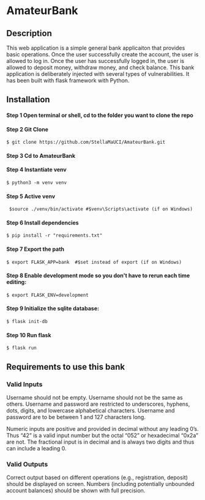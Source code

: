 # AmateurBank
## Description
This web application is a simple general bank applicaiton that provides basic operations. 
Once the user successfully create the account, the user is allowed to log in.
Once the user has successfully logged in, the user is allowed to deposit money, withdraw money, and check balance. 
This bank application is deliberately injected with several types of vulnerabilities.
It has been built with flask framework with Python.

## Installation
#### Step 1 Open terminal or shell, cd to the folder you want to clone the repo 

#### Step 2 Git Clone
```$ git clone https://github.com/StellaMaUCI/AmateurBank.git ```
#### Step 3 Cd to AmateurBank
#### Step 4 Instantiate venv
```$ python3 -m venv venv```
#### Step 5 Active venv 
``` $source ./venv/bin/activate #$venv\Scripts\activate (if on Windows)```
#### Step 6 Install dependencies
```$ pip install -r "requirements.txt"```
#### Step 7 Export the path
```$ export FLASK_APP=bank  #$set instead of export (if on Windows)```
#### Step 8 Enable development mode so you don't have to rerun each time editing:
```$ export FLASK_ENV=development```
#### Step 9 Initialize the sqlite database:
```$ flask init-db```
#### Step 10 Run flask
```$ flask run```

## Requirements to use this bank
### Valid Inputs
Username should not be empty.
Username should not be the same as others.
Username and password are restricted to underscores, hyphens, dots, digits, and lowercase alphabetical characters.
Username and password are to be between 1 and 127 characters long.

Numeric inputs are positive and provided in decimal without any leading 0’s. 
Thus “42” is a valid input number but the octal “052” or hexadecimal “0x2a” are not. 
The fractional input is in decimal and is always two digits and thus can include a leading 0.

### Valid Outputs
Correct output based on different operations (e.g., registration, deposit) should be displayed on screen. 
Numbers (including potentially unbounded account balances) should be shown with full precision.
